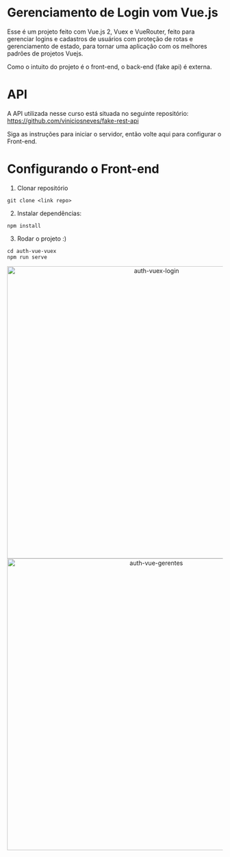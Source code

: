 # Gerenciamento de Login vom Vue.js

Esse é um projeto feito com Vue.js 2, Vuex e VueRouter, feito para gerenciar logins e cadastros de usuários com proteção de rotas e gerenciamento de estado, para tornar uma aplicação com os melhores padrões de projetos Vuejs.   

Como o intuito do projeto é o front-end, o back-end (fake api) é externa.

# API 
A API utilizada nesse curso está situada no seguinte repositório:
https://github.com/viniciosneves/fake-rest-api

Siga as instruções para iniciar o servidor, então volte aqui para configurar o Front-end.


# Configurando o Front-end


1. Clonar repositório

```
git clone <link repo>
```

2. Instalar dependências:

```
npm install
```

3. Rodar o projeto :)

```
cd auth-vue-vuex
npm run serve
```

<div align="center">
<img width="682" alt="auth-vuex-login" src="https://user-images.githubusercontent.com/93011445/192303355-4937dc58-8f70-4793-b273-c3f4946b8ed1.png">
</div>


<div align="center">
<img width="681" alt="auth-vue-gerentes" src="https://user-images.githubusercontent.com/93011445/192303930-cd916fee-aa97-433d-8791-a2e9df48cb3b.png">
</div>
